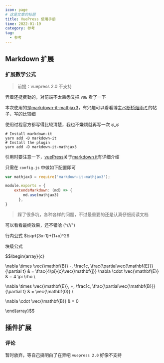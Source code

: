 ```yaml
---
icon: page
# 这是文章的标题
title: VuePress 使用手册
time: 2022-01-19
category: 参考
tag:
  - 参考
---
```


## Markdown 扩展

### 扩展数学公式

> 前提：vuepress 2.0 不支持

弄着还挺费劲的，对前端不太熟悉又把 `VUE` 看了一下

本次使用的是[markdown-it-mathjax3](https://github.com/tani/markdown-it-mathjax3)，有兴趣可以看看博主[べ断桥烟雨ミ](https://blog.csdn.net/u011367208/article/details/120168954)的帖子，写的比较细

使用过程官方都写得比较清楚，我也不嫌烦就再写一次 ಥ_ಥ

```shell
# Install markdown-it
yarn add -D markdown-it
# Install the plugin
yarn add -D markdown-it-mathjax3
```

引用时要注意一下，[vuePress](https://v2.vuepress.vuejs.org/zh/)关于[markdown it](https://v2.vuepress.vuejs.org/zh/reference/plugin-api.html#extendsmarkdown)有详细介绍

只需在 `config.js` 中做如下配置即可

```javascript
var mathjax3 = require('markdown-it-mathjax3');

module.exports = {
    extendsMarkdown: (md) => {
        md.use(mathjax3)
      },
}
```

> 踩了很多坑，各种各样的问题，不过最重要的还是认真仔细阅读文档

可以看看最终效果，还不错哈 (^///^)

行内公式 $\sqrt{3x-1}+(1+x)^2$

块级公式

$$\begin{array}{c}

\nabla \times \vec{\mathbf{B}} -\, \frac1c\, \frac{\partial\vec{\mathbf{E}}}{\partial t} &
= \frac{4\pi}{c}\vec{\mathbf{j}}    \nabla \cdot \vec{\mathbf{E}} & = 4 \pi \rho \\

\nabla \times \vec{\mathbf{E}}\, +\, \frac1c\, \frac{\partial\vec{\mathbf{B}}}{\partial t} & = \vec{\mathbf{0}} \\

\nabla \cdot \vec{\mathbf{B}} & = 0

\end{array}$$

## 插件扩展

### 评论

暂时放弃，等自己搞明白了在弄吧 `vuepress 2.0` 好像不支持
